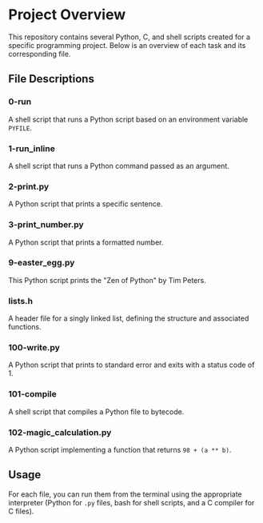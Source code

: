 # Project Overview

This repository contains several Python, C, and shell scripts created for a specific programming project. Below is an overview of each task and its corresponding file.

## File Descriptions

### 0-run
A shell script that runs a Python script based on an environment variable `PYFILE`.

### 1-run_inline
A shell script that runs a Python command passed as an argument.

### 2-print.py
A Python script that prints a specific sentence.

### 3-print_number.py
A Python script that prints a formatted number.

### 9-easter_egg.py
This Python script prints the "Zen of Python" by Tim Peters.

### lists.h
A header file for a singly linked list, defining the structure and associated functions.

### 100-write.py
A Python script that prints to standard error and exits with a status code of 1.

### 101-compile
A shell script that compiles a Python file to bytecode.

### 102-magic_calculation.py
A Python script implementing a function that returns `98 + (a ** b)`.

## Usage

For each file, you can run them from the terminal using the appropriate interpreter (Python for `.py` files, bash for shell scripts, and a C compiler for C files).
